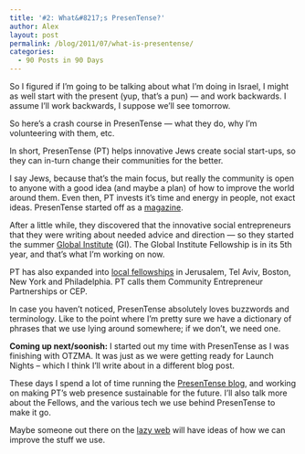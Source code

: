 ```yaml
---
title: '#2: What&#8217;s PresenTense?'
author: Alex
layout: post
permalink: /blog/2011/07/what-is-presentense/
categories:
  - 90 Posts in 90 Days
---
```

So I figured if I&#8217;m going to be talking about what I&#8217;m doing in Israel, I might as well start with the present (yup, that&#8217;s a pun) &#8212; and work backwards. I assume I&#8217;ll work backwards, I suppose we&#8217;ll see tomorrow.

So here&#8217;s a crash course in PresenTense &#8212; what they do, why I&#8217;m volunteering with them, etc.

In short, PresenTense (PT) helps innovative Jews create social start-ups, so they can in-turn change their communities for the better.

<!--more-->

I say Jews, because that&#8217;s the main focus, but really the community is open to anyone with a good idea (and maybe a plan) of how to improve the world around them. Even then, PT invests it&#8217;s time and energy in people, not exact ideas. PresenTense started off as a [magazine][1].

After a little while, they discovered that the innovative social entrepreneurs that they were writing about needed advice and direction &#8212; so they started the summer [Global Institute][2] (GI). The Global Institute Fellowship is in its 5th year, and that&#8217;s what I&#8217;m working on now.

PT has also expanded into [local fellowships][3] in Jerusalem, Tel Aviv, Boston, New York and Philadelphia. PT calls them Community Entrepreneur Partnerships or CEP.

In case you haven&#8217;t noticed, PresenTense absolutely loves buzzwords and terminology. Like to the point where I&#8217;m pretty sure we have a dictionary of phrases that we use lying around somewhere; if we don&#8217;t, we need one.

**Coming up next/soonish:** I started out my time with PresenTense as I was finishing with OTZMA. It was just as we were getting ready for Launch Nights &#8211; which I think I&#8217;ll write about in a different blog post.

These days I spend a lot of time running the [PresenTense blog][4], and working on making PT&#8217;s web presence sustainable for the future. I&#8217;ll also talk more about the Fellows, and the various tech we use behind PresenTense to make it go.

Maybe someone out there on the [lazy web][5] will have ideas of how we can improve the stuff we use.

 [1]: http://presentense.org/magazine
 [2]: http://presentense.org/institute
 [3]: http://presentense.org/cep
 [4]: http://presentense.org/blog
 [5]: http://www.lazyweb.org/